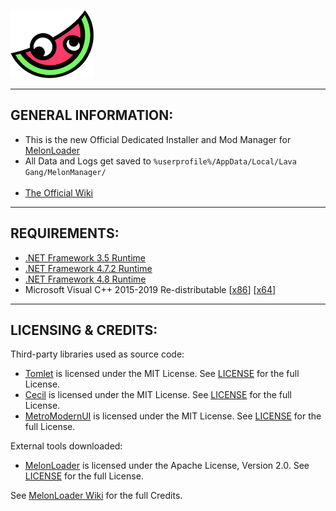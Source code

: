 <p align="left">
  <a href="#"><img src="https://raw.githubusercontent.com/LavaGang/MelonLoader.Installer/master/Resources/ML_Logo.png"></a>
</p>

---

## GENERAL INFORMATION:

- This is the new Official Dedicated Installer and Mod Manager for [MelonLoader](https://github.com/LavaGang/MelonLoader)
- All Data and Logs get saved to `%userprofile%/AppData/Local/Lava Gang/MelonManager/`
<br></br>
- [The Official Wiki](https://melonwiki.xyz)

---

## REQUIREMENTS:

- [.NET Framework 3.5 Runtime](https://www.microsoft.com/en-us/download/details.aspx?id=21)
- [.NET Framework 4.7.2 Runtime](https://dotnet.microsoft.com/download/dotnet-framework/net472)
- [.NET Framework 4.8 Runtime](https://dotnet.microsoft.com/download/dotnet-framework/net48)
- Microsoft Visual C++ 2015-2019 Re-distributable [[x86](https://aka.ms/vs/16/release/vc_redist.x86.exe)] [[x64](https://aka.ms/vs/16/release/vc_redist.x64.exe)]

---

## LICENSING & CREDITS:

Third-party libraries used as source code:
- [Tomlet](https://github.com/SamboyCoding/Tomlet) is licensed under the MIT License. See [LICENSE](https://github.com/SamboyCoding/Tomlet/blob/master/LICENSE) for the full License.
- [Cecil](https://github.com/jbevain/cecil/) is licensed under the MIT License. See [LICENSE](https://github.com/jbevain/cecil/blob/master/LICENSE.txt) for the full License.
- [MetroModernUI](https://github.com/dennismagno/metroframework-modern-ui/) is licensed under the MIT License. See [LICENSE](https://github.com/dennismagno/metroframework-modern-ui/blob/master/LICENSE.md) for the full License.

External tools downloaded:
- [MelonLoader](https://github.com/LavaGang/MelonLoader) is licensed under the Apache License, Version 2.0. See [LICENSE](https://github.com/LavaGang/MelonLoader/blob/master/LICENSE.md) for the full License.

See [MelonLoader Wiki](https://melonwiki.xyz/#/credits) for the full Credits.
